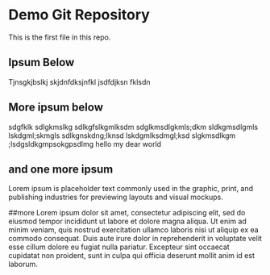 # Demo Git Repository

This is the first file in this repo.

## Ipsum Below
Tjnsgkjbslkj skjdnfdksjnfkl jsdfdjksn fklsdn

## More ipsum below
sdgfklk sdlgkmslkg sdlkgfslkgmlksdm sdglkmsdlgkmls;dkm sldkgmsdlgmls lskdgml;skmgls
sdlkgnskdng;lknsd lskdgmlksdmgl;ksd slgkmsdlkgm ;lsdgsldkgmpsokgpsdlmg
hello my dear world

## and one more ipsum
Lorem ipsum is placeholder text commonly used in the graphic, print, and publishing industries for previewing layouts and visual mockups.

##more
Lorem ipsum dolor sit amet, consectetur adipiscing elit, sed do eiusmod tempor incididunt ut labore et dolore magna aliqua. 
Ut enim ad minim veniam, quis nostrud exercitation ullamco laboris nisi ut aliquip ex ea commodo consequat. 
Duis aute irure dolor in reprehenderit in voluptate velit esse cillum dolore eu fugiat nulla pariatur. 
Excepteur sint occaecat cupidatat non proident, sunt in culpa qui officia deserunt mollit anim id est laborum.